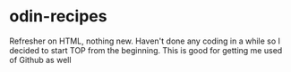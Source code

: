 # odin-recipes
Refresher on HTML, nothing new.
Haven't done any coding in a while so I decided to start TOP from the beginning. This is good for getting me used of Github as well